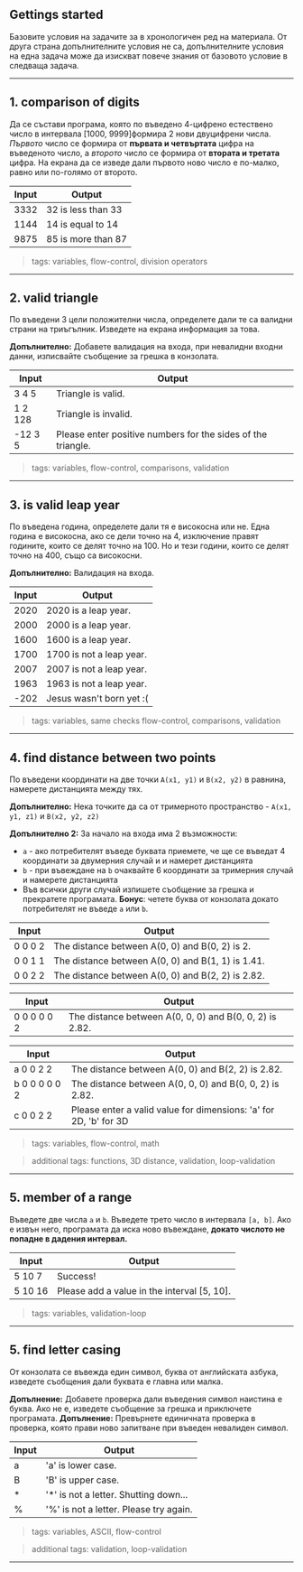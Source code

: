 ## Gettings started
Базовите условия на задачите за в хронологичен ред на материала. От друга страна допълнителните условия не са, допълнителните условия на една задача може да изискват повече знания от базовото условие в следваща задача.

---

## 1. comparison of digits

 Да се състави програма, която по въведено 4-цифренo естествено число в интервала [1000, 9999]формира 2 нови двуцифрени числа. 
*Първото* число се формира от **първата и четвъртата** цифра на въведеното число, а *второто* число се формира от **втората и третата** цифра.
На екрана да се изведе дали първото ново число e по-малко, равно или по-голямо от второто.
 
 | Input | Output |
 | --- | --- |
 | 3332 |  32 is less than 33 |
 | 1144 |  14 is equal to 14 |
 | 9875 |  85 is more than 87 |

 > tags: variables, flow-control, division operators
 ---

## 2. valid triangle
По въведени 3 цели положителни числа, определете дали те са валидни страни на триъгълник. Изведете на екрана информация за това. 

**Допълнително:** Добавете валидация на входа, при невалидни входни данни, изписвайте съобщение за грешка в конзолата.

 | Input | Output |
 | --- | --- |
 | 3 4 5 |  Triangle is valid. |
 | 1 2 128 |  Triangle is invalid. |
 | -12 3 5 |  Please enter positive numbers for the sides of the triangle. |

 > tags: variables, flow-control, comparisons, validation
 ---

 ## 3. is valid leap year
По въведена година, определете дали тя е високосна или не. Една година е високосна, ако се дели точно на 4, изключение правят годините, които се делят точно на 100. Но и тези години, които се делят точно на 400, също са високосни. 

**Допълнително:** Валидация на входа.

| Input | Output |
 | --- | --- |
 | 2020 | 2020 is a leap year. |
 | 2000 | 2000 is a leap year. |
 | 1600 | 1600 is a leap year. |
 | 1700 | 1700 is not a leap year. |
 | 2007 | 2007 is not a leap year. |
 | 1963 | 1963 is not a leap year. |
 | -202 | Jesus wasn't born yet :( |

 > tags: variables, same checks flow-control, comparisons, validation
 ---

  ## 4. find distance between two points
По въведени координати на две точки `A(x1, y1)` и `B(x2, y2)` в равнина, намерете дистанцията между тях.

**Допълнително:** Нека точките да са от тримерното пространство - `A(x1, y1, z1)` и `B(x2, y2, z2)` 

**Допълнително 2:** За начало на входа има 2 възможности: 
  * `a` - ако потребителят въведе буквата приемете, че ще се въведат 4 координати за двумерния случай и и намерет дистанцията
  * `b` - при въвеждане на `b` очаквайте 6 координати за тримерния случай и намерете дистанцията
  * Във всички други случай изпишете съобщение за грешка и прекратете програмата. **Бонус**: четете буква от конзолата докато потребителят не въведе `a` или `b`.

| Input | Output |
 | --- | --- |
 | 0 0 0 2 | The distance between A(0, 0) and B(0, 2) is 2. |
 | 0 0 1 1 | The distance between A(0, 0) and B(1, 1) is 1.41. |
 | 0 0 2 2 | The distance between A(0, 0) and B(2, 2) is 2.82. |

 | Input | Output|
 | --- | --- |
 | 0 0 0 0 0 2 | The distance between A(0, 0, 0) and B(0, 0, 2) is 2.82. |

 | Input | Output|
 | --- | --- |
 | a 0 0 2 2 | The distance between A(0, 0) and B(2, 2) is 2.82. |
 | b 0 0 0 0 0 2 | The distance between A(0, 0, 0) and B(0, 0, 2) is 2.82. |
 | c 0 0 2 2 | Please enter a valid value for dimensions: 'a' for 2D, 'b' for 3D |

 > tags: variables, flow-control, math

 > additional tags: functions, 3D distance, validation, loop-validation
 ---


## 5. member of a range
Въведете две числа `а` и `b`. Въведете трето число в интервала `[a, b]`.
 Ако е извън него, програмата да иска ново въвеждане, **докато числото не попадне в дадения интервал.**


 | Input | Output |
 | --- | --- |
 | 5 10 7 |  Success! |
 | 5 10 16 |  Please add a value in the interval [5, 10]. |

 > tags: variables, validation-loop
 ---

 ## 5. find letter casing
От конзолата се въвежда един символ, буква от английската азбука, изведете съобщения дали буквата е главна или малка.

**Допълнение:** Добавете проверка дали въведения символ наистина е буква. Ако не е, изведете съобщение за грешка и приключете програмата.
**Допълнение:** Превърнете единичната проверка в проверка, която прави ново запитване при въведен невалиден символ.

 | Input | Output |
 | --- | --- |
 | a |  'a' is lower case. |
 | B |  'B' is upper case. |
 | * |  '*' is not a letter. Shutting down... |
 | % |  '%' is not a letter. Please try again. |


 > tags: variables, ASCII, flow-control

 > additional tags: validation, loop-validation
 ---


